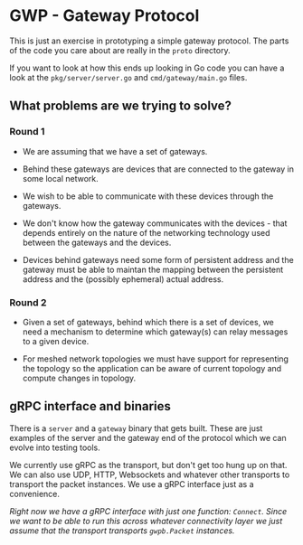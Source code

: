 # GWP - Gateway Protocol

This is just an exercise in prototyping a simple gateway protocol.  The parts of the code you care about are really in the `proto` directory.

If you want to look at how this ends up looking in Go code you can have a look at the `pkg/server/server.go` and `cmd/gateway/main.go` files.

## What problems are we trying to solve?

### Round 1

- We are assuming that we have a set of gateways.

- Behind these gateways are devices that are connected to the gateway
  in some local network.

- We wish to be able to communicate with these devices through the gateways.

- We don't know how the gateway communicates with the devices - that depends
  entirely on the nature of the networking technology used between the
  gateways and the devices.

- Devices behind gateways need some form of persistent address and the gateway
  must be able to maintan the mapping between the persistent address and the
  (possibly ephemeral) actual address.

### Round 2

- Given a set of gateways, behind which there is a set of devices, we
  need a mechanism to determine which gateway(s) can relay messages to
  a given device.

- For meshed network topologies we must have support for representing the
  topology so the application can be aware of current topology and compute changes in topology.

## gRPC interface and binaries

There is a `server` and a `gateway` binary that gets built.  These are just examples of the server and the gateway end of the protocol which we can evolve into testing tools.

We currently use gRPC as the transport, but don't get too hung up on that.  We can also use UDP, HTTP, Websockets and whatever other transports to transport the packet instances.  We use a gRPC interface just as a convenience.

*Right now we have a gRPC interface with just one function: `Connect`.  Since we want to be able to run this across whatever connectivity layer we just assume that the transport transports `gwpb.Packet` instances.*
